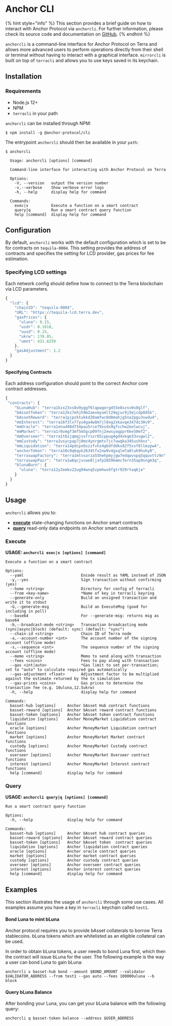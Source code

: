 # Anchor CLI

{% hint style="info" %}
This section provides a brief guide on how to interact with Anchor Protocol via `anchorcli`. For further information, please check its source code and documentation on [GitHub](https://github.com/Anchor-Protocol/anchorcli).
{% endhint %}

`anchorcli` is a command-line interface for Anchor Protocol on Terra and allows more advanced users to perform operations directly from their shell or terminal without having to interact with a graphical interface. `mirrorcli` is built on top of `terracli` and allows you to use keys saved in its keychain.

## Installation

### Requirements

* Node.js 12+
* NPM
* `terracli` in your path

`anchorcli` can be installed through NPM:

```text
$ npm install -g @anchor-protocol/cli
```

The entrypoint `anchorcli` should then be available in your `path`:

```text
$ anchorcli
        
  Usage: anchorcli [options] [command]

  Command-line interface for interacting with Anchor Protocol on Terra

  Options:
    -V, --version   output the version number
    -v,--verbose    Show verbose error logs
    -h, --help      display help for command

  Commands:
    exec|x          Execute a function on a smart contract
    query|q         Run a smart contract query function
    help [command]  display help for command
```

## Configuration

By default, `anchorcli` works with the default configuration which is set to be for contracts on `tequila-0004`. This setting provides the address of contracts and specifies the setting for LCD provider, gas prices for fee estimation.

### Specifying LCD settings

Each network config should define how to connect to the Terra blockchain via LCD parameters.

```javascript
{
  "lcd": {
    "chainID": "tequila-0004",
    "URL": "https://tequila-lcd.terra.dev",
    "gasPrices": {
      "uluna": 0.15,
      "usdr": 0.1018,
      "uusd": 0.15,
      "ukrw": 178.05,
      "umnt": 431.6259
    },
    "gasAdjustment": 1.2
  }
}
```

#### Specifying Contracts

Each address configuration should point to the correct Anchor core contract addresses.

```javascript
{
 "contracts": {
    "bLunaHub": "terra1kzx23xs8v9yggf6lqpwgerg455e8xzsv0s0glf",
    "bAssetToken": "terra12kz7ehjh9m2aexmyumlt29qjuc9j5mjcdp0d5k",
    "bAssetReward": "terra1pjpzktukkd20amfwc0d8mahjg5na2pgu3swdu4",
    "mmInterest": "terra16f3lv77yu4ga4w8m7jl0xg2xkavqe347dz30v9",
    "mmOracle": "terra1enud48d754pau5rce79xsdx9gfschw2eelwcuj",
    "mmMarket": "terra1r8vmgf3mf5m5gcp09fnj2ewsyaqppr6ke50mf2",
    "mmOverseer": "terra1t6zjqmqjvsfrszr65cppug4gd4xkqm33vugwl2",
    "mmCustody": "terra1usycpap7j0mz4ynrgmtv7jc7uwqka345ushknz",
    "mmLiquidation": "terra14pdcpx6szzfvhz4g6dfddkx82f5ssf8llmzpw4",
    "anchorToken": "terra10c0q6qyk2634tfx2nw9v4gxqlm7a0luk9huhy8",
    "terraswapFactory": "terra1mtvsarza55hehpmyjgw7edqwvxpq5qquvttz9n",
    "terraswapPair": "terra1w6qcjvcwe8ljafp2859kmmcfern35ap9sngm3q",
    "blunaBurn": {
      "uluna": "terra12y3emkv22ug94wnq5zpmhws6fgtr929rtaq6je"
    }
  }
}
```

## Usage

`anchorcli` allows you to:

* [**execute**](https://github.com/Anchor-Protocol/anchorcli#execute) state-changing functions on Anchor smart contracts
* [**query**](https://github.com/Anchor-Protocol/anchorcli#query) read-only data endpoints on Anchor smart contracts

### Execute

**USAGE: `anchorcli exec|x [options] [command]`**

```text
Execute a function on a smart contract

Options:
  --yaml                         Encode result as YAML instead of JSON
  -y,--yes                       Sign transaction without confirming (yes)
  --home <string>                Directory for config of terracli
  --from <key-name>              *Name of key in terracli keyring
  --generate-only                Build an unsigned transaction and write it to stdout
  -G,--generate-msg              Build an ExecuteMsg (good for including in poll)
  --base64                       For --generate-msg: returns msg as base64
  -b,--broadcast-mode <string>   Transaction broadcasting mode (sync|async|block) (default: sync) (default: "sync")
  --chain-id <string>            Chain ID of Terra node
  -a,--account-number <int>      The account number of the signing account (offline mode)
  -s,--sequence <int>            The sequence number of the signing account (offline mode)
  --memo <string>                Memo to send along with transaction
  --fees <coins>                 Fees to pay along with transaction
  --gas <int|auto>               *Gas limit to set per-transaction; set to "auto" to calculate required gas automatically
  --gas-adjustment <float>       Adjustment factor to be multiplied against the estimate returned by the tx simulation
  --gas-prices <coins>           Gas prices to determine the transaction fee (e.g. 10uluna,12.5ukrw)
  -h, --help                     display help for command

Commands:
  basset-hub [options]     Anchor bAsset Hub contract functions
  basset-reward [options]  Anchor bAsset reward contract functions
  basset-token [options]   Anchor bAsset token contract functions
  liquidation [options]    Anchor MoneyMarket Liquidation contract functions
  oracle [options]         Anchor MoneyMarket Liquidation contract functions
  market [options]         Anchor MoneyMarket Market contract functions
  custody [options]        Anchor MoneyMarket Custody contract functions
  overseer [options]       Anchor MoneyMarket Overseer contract functions
  interest [options]       Anchor MoneyMarket Interest contract functions
  help [command]           display help for command

```

### Query

**USAGE: `anchorcli query|q [options] [command]`**

```text
Run a smart contract query function

Options:
  -h, --help               display help for command

Commands:
  basset-hub [options]     Anchor bAsset hub contract queries
  basset-reward [options]  Anchor bAsset reward contract queries
  basset-token [options]   Anchor bAsset token  contract queries
  liquidation [options]    Anchor liquidation contract queries
  oracle [options]         Anchor oracle contract queries
  market [options]         Anchor market contract queries
  custody [options]        Anchor custody contract queries
  overseer [options]       Anchor overseer contract queries
  interest [options]       Anchor interest contract queries
  help [command]           display help for command

```

## Examples

This section illustrates the usage of `anchorcli` through some use cases. All examples assume you have a key in `terracli` keychain called `test1`.

#### Bond Luna to mint bLuna

Anchor protocol requires you to provide bAsset collaterals to borrow Terra stablecoins. bLuna tokens which are whitelisted as an eligible collateral can be used.

In order to obtain bLuna tokens, a user needs to bond Luna first, which then the contract will issue bLuna for the user. The following example is the way a user can bond Luna to gain bLuna:

```text
anchorcli x basset-hub bond --amount $BOND_AMOUNT --validator $VALIDATOR_ADDRESS --from test1 --gas auto --fees 100000uluna --b block
```

#### Query bLuna Balance

After bonding your Luna, you can get your bLuna balance with the following query:

```text
anchorcli q basset-token balance --address $USER_ADDRESS
```

